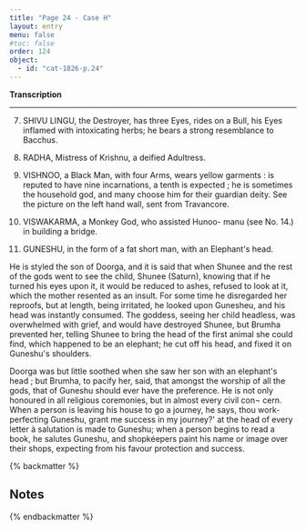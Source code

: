 ```yaml
---
title: "Page 24 - Case H"
layout: entry
menu: false
#toc: false
order: 124
object:
  - id: "cat-1826-p.24"
---
```


**Transcription**

---

7. SHIVU LINGU, the Destroyer, has three Eyes, rides
on a Bull, his Eyes inflamed with intoxicating herbs;
he bears a strong resemblance to Bacchus.

8. RADHA, Mistress of Krishnu, a deified Adultress.

9. VISHNOO, a Black Man, with four Arms, wears yellow
garments : is reputed to have nine incarnations, a
tenth is expected ; he is sometimes the household god,
and many choose him for their guardian deity.
See the picture on the left hand wall, sent from Travancore.

10. VISWAKARMA, a Monkey God, who assisted Hunoo-
manu (see No. 14.) in building a bridge.

11. GUNESHU, in the form of a fat short man, with an
Elephant's head.

He is styled the son of Doorga, and it is said that when
Shunee and the rest of the gods went to see the child,
Shunee (Saturn), knowing that if he turned his eyes upon
it, it would be reduced to ashes, refused to look at it,
which the mother resented as an insult. For some time
he disregarded her reproofs, but at length, being irritated,
he looked upon Gunesheu, and his head was instantly
consumed. The goddess, seeing her child headless, was
overwhelmed with grief, and would have destroyed
Shunee, but Brumha prevented her, telling Shunee to
bring the head of the first animal she could find, which
happened to be an elephant; he cut off his head, and
fixed it on Guneshu's shoulders.

Doorga was but little soothed when she saw her son with
an elephant's head ; but Brumha, to pacify her, said, that
amongst the worship of all the gods, that of Guneshu
should ever have the preference. He is not only honoured
in all religious coremonies, but in almost every civil con¬
cern. When a person is leaving his house to go a journey,
he says, thou work-perfecting Guneshu, grant me
success in my journey?' at the head of every letter à
salutation is made to Guneshu; when a person begins to
read a book, he salutes Guneshu, and shopkéepers paint
his name or image over their shops, expecting from his
favour protection and success.

{% backmatter %}

## Notes

{% endbackmatter %}
